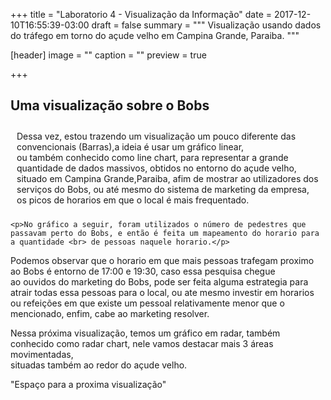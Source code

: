 +++
title = "Laboratorio 4 - Visualização da Informação"
date = 2017-12-10T16:55:39-03:00
draft = false
summary = """
Visualização usando dados do tráfego em torno do açude velho em Campina Grande, Paraiba.
"""


[header]
image = ""
caption = ""
preview = true

+++

<script src="https://d3js.org/d3.v4.min.js"></script>
<link rel="stylesheet" href="https://maxcdn.bootstrapcdn.com/bootstrap/3.3.6/css/bootstrap.min.css">
<div class="container">
  <div class="row">
    <h2>Uma visualização sobre o Bobs</h2>
    <p>Dessa vez, estou trazendo um visualização um pouco diferente das convencionais (Barras),a ideia é usar um gráfico linear,<br> ou também conhecido como line chart, para representar a grande quantidade de dados massivos, obtidos no entorno do açude velho,<br> situado em Campina Grande,Paraiba, afim de mostrar ao utilizadores dos serviços do Bobs, ou até mesmo do sistema de marketing da empresa,<br> os picos de horarios em que o local é mais frequentado.</p>

    <p>No gráfico a seguir, foram utilizados o número de pedestres que passavam perto do Bobs, e então é feita um mapeamento do horario para a quantidade <br> de pessoas naquele horario.</p>

  </div>
  <div class="row mychart" id="chart"></div>

  <p>Podemos observar que o horario em que mais pessoas trafegam proximo ao Bobs é entorno de 17:00 e 19:30, caso essa pesquisa chegue <br> ao ouvidos do marketing do Bobs, pode ser feita alguma estrategia para atrair todas essa pessoas para o local, ou ate mesmo investir em horarios<br> ou refeições em que existe um pessoal relativamente menor que o mencionado, enfim, cabe ao marketing resolver.

  <p>Nessa próxima visualização, temos um gráfico em radar, também conhecido como radar chart, nele vamos destacar mais 3 áreas movimentadas,<br> situadas também ao redor do açude velho.

  <p>"Espaço para a proxima visualização"

</div>

<style type="text/css">
  .line {
      fill: none;
      stroke: #ffab00;
      stroke-width: 3;
  }

  .dot {
      fill: #ffab00;
      stroke: #fff;
  }

  .row p{
    padding: 10px;
  }

</style>
<script type="text/javascript">
    "user strict"

    function desenhaVisualizacao(dados){

      var larguraSVG = 800,
          alturaSVG = 500;

      var horariosBobs = dados.filter((dado) => dado.local === "bobs");
      console.log(horariosBobs);

      var margin = {top: 50, right: 50, bottom: 50, left: 50}
        , width = larguraSVG - margin.left - margin.right
        , height = alturaSVG - margin.top - margin.bottom;

      var n = 59;
      var horas = ["6:00","7:00","8:00","9:00","10:00","11:00","12:00","13:00","14:00","15:00","16:00","17:00","18:00","19:00","20:00"];

      var xScale = d3.scaleLinear()
          .domain([0, n])
          .range([0, width]);

      var x = d3.scaleBand()
        .domain(horas)
        .range([0, width]);

      var yScale = d3.scaleLinear()
          .domain([0, 320])
          .range([height, 0]);

      var line = d3.line()
          .x(function(d, i) { return xScale(i); })
          .y(function(d) { return yScale(d.total_pedestres); })
          .curve(d3.curveMonotoneX);

      var svg = d3.select("#chart").append("svg")
          .attr("width", width + margin.left + margin.right)
          .attr("height", height + margin.top + margin.bottom)
        .append("g")
          .attr("transform", "translate(" + margin.left + "," + margin.top + ")");

      svg.append("g")
          .attr("class", "x axis")
          .attr("transform", "translate(-22," + height + ")")
          .call(d3.axisBottom(x))
          .select(".domain")
            .remove();

      svg.append("g")
          .attr("class", "y axis")
          .call(d3.axisLeft(yScale));

      svg.append("path")
          .datum(horariosBobs)
          .attr("class", "line")
          .attr("d", line);

      svg.append("text")
          .attr("transform", "translate(20," + (height/100) + ") rotate(0)")
          .text("Número de pedestres");

    }

    d3.csv("https://raw.githubusercontent.com/luizaugustomm/pessoas-no-acude/master/dados/processados/dados.csv",function(dados){
        desenhaVisualizacao(dados);
    });

  </script>
